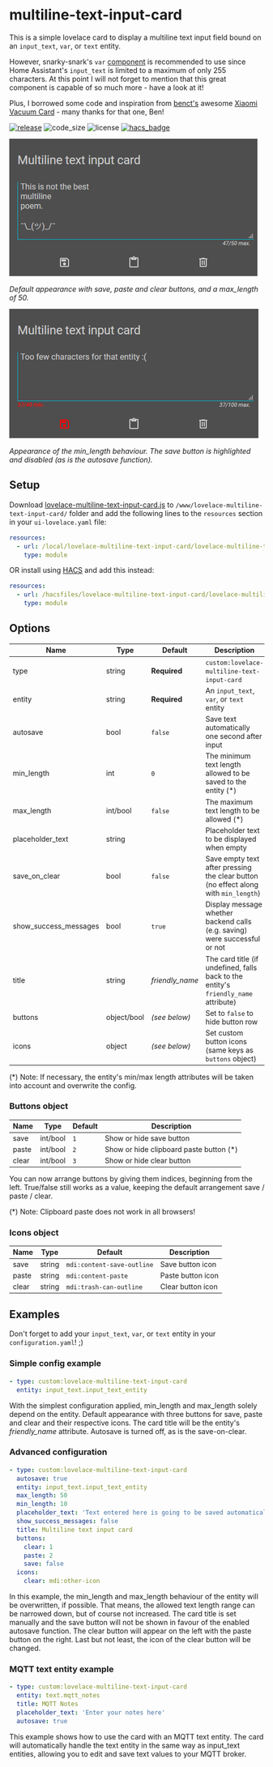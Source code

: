 # multiline-text-input-card

This is a simple lovelace card to display a multiline text input field bound on an `input_text`, `var`, or `text` entity.

However, snarky-snark's `var` [component](https://github.com/snarky-snark/home-assistant-variables/) is recommended to use since Home Assistant's `input_text` is limited to a maximum of only 255 characters. At this point I will not forget to mention that this great component is capable of so much more - have a look at it!

Plus, I borrowed some code and inspiration from [benct's](https://github.com/benct) awesome [Xiaomi Vacuum Card](https://github.com/benct/lovelace-xiaomi-vacuum-card) - many thanks for that one, Ben!


[![release](https://img.shields.io/github/v/release/faeibson/lovelace-multiline-text-input-card?style=flat-square)](https://github.com/faeibson/lovelace-multiline-text-input-card/releases)
![code_size](https://img.shields.io/github/languages/code-size/faeibson/lovelace-multiline-text-input-card?style=flat-square)
![license](https://img.shields.io/github/license/faeibson/lovelace-multiline-text-input-card?style=flat-square)
[![hacs_badge](https://img.shields.io/badge/HACS-Default-orange.svg?style=flat-square)](https://github.com/hacs/integration)

![Screenshot](https://raw.githubusercontent.com/faeibson/lovelace-multiline-text-input-card/master/screenshot.png)

*Default appearance with save, paste and clear buttons, and a max_length of 50.*


![Screenshot](https://raw.githubusercontent.com/faeibson/lovelace-multiline-text-input-card/master/screenshot_minmax.png)

*Appearance of the min_length behaviour. The save button is highlighted and disabled (as is the autosave function).*

## Setup

Download [lovelace-multiline-text-input-card.js](https://raw.githubusercontent.com/faeibson/lovelace-multiline-text-input-card/master/lovelace-multiline-text-input-card.js)
to `/www/lovelace-multiline-text-input-card/` folder and add the following lines to the `resources` section in your `ui-lovelace.yaml` file:
```yaml
resources:
  - url: /local/lovelace-multiline-text-input-card/lovelace-multiline-text-input-card.js
    type: module
```

OR install using [HACS](https://hacs.xyz/) and add this instead:
```yaml
resources:
  - url: /hacsfiles/lovelace-multiline-text-input-card/lovelace-multiline-text-input-card.js
    type: module
```

## Options

| Name | Type | Default | Description
| ---- | ---- | ------- | -----------
| type | string | **Required** | `custom:lovelace-multiline-text-input-card`
| entity | string | **Required** | An `input_text`, `var`, or `text` entity
| autosave | bool | `false` | Save text automatically one second after input
| min_length | int | `0` | The minimum text length allowed to be saved to the entity (*)
| max_length | int/bool | `false` | The maximum text length to be allowed (*)
| placeholder_text | string | | Placeholder text to be displayed when empty
| save_on_clear | bool | `false` | Save empty text after pressing the clear button (no effect along with `min_length`)
| show_success_messages | bool | `true` | Display message whether backend calls (e.g. saving) were successful or not
| title | string | *friendly_name* | The card title (if undefined, falls back to the entity's `friendly_name` attribute)
| buttons | object/bool | *(see below)* | Set to `false` to hide button row
| icons | object | *(see below)* | Set custom button icons (same keys as `buttons` object)

(*) Note: If necessary, the entity's min/max length attributes will be taken into account and overwrite the config.

### Buttons object

| Name | Type | Default | Description
| ---- | ---- | ------- | -----------
| save | int/bool | `1` | Show or hide save button
| paste | int/bool | `2` | Show or hide clipboard paste button (*)
| clear | int/bool | `3` | Show or hide clear button

You can now arrange buttons by giving them indices, beginning from the left. True/false still works as a value, keeping the default arrangement save / paste / clear.

(*) Note: Clipboard paste does not work in all browsers!

### Icons object

| Name | Type | Default | Description
| ---- | ---- | ------- | -----------
| save | string | `mdi:content-save-outline` | Save button icon
| paste | string | `mdi:content-paste` | Paste button icon
| clear | string | `mdi:trash-can-outline` | Clear button icon

## Examples

Don't forget to add your `input_text`, `var`, or `text` entity in your `configuration.yaml`! ;)

### Simple config example
```yaml
- type: custom:lovelace-multiline-text-input-card
  entity: input_text.input_text_entity
```

With the simplest configuration applied, min_length and max_length solely depend on the entity. Default appearance with three buttons for save, paste and clear and their respective icons. The card title will be the entity's *friendly_name* attribute. Autosave is turned off, as is the save-on-clear.


### Advanced configuration
```yaml
- type: custom:lovelace-multiline-text-input-card
  autosave: true
  entity: input_text.input_text_entity
  max_length: 50
  min_length: 10
  placeholder_text: 'Text entered here is going to be saved automatically when between 10 and 50 characters length.'
  show_success_messages: false
  title: Multiline text input card
  buttons:
    clear: 1
    paste: 2
    save: false
  icons:
    clear: mdi:other-icon
```

In this example, the min_length and max_length behaviour of the entity will be overwritten, if possible. That means, the allowed text length range can be narrowed down, but of course not increased. The card title is set manually and the save button will not be shown in favour of the enabled autosave function. The clear button will appear on the left with the paste button on the right. Last but not least, the icon of the clear button will be changed.

### MQTT text entity example
```yaml
- type: custom:lovelace-multiline-text-input-card
  entity: text.mqtt_notes
  title: MQTT Notes
  placeholder_text: 'Enter your notes here'
  autosave: true
```

This example shows how to use the card with an MQTT text entity. The card will automatically handle the text entity in the same way as input_text entities, allowing you to edit and save text values to your MQTT broker.
